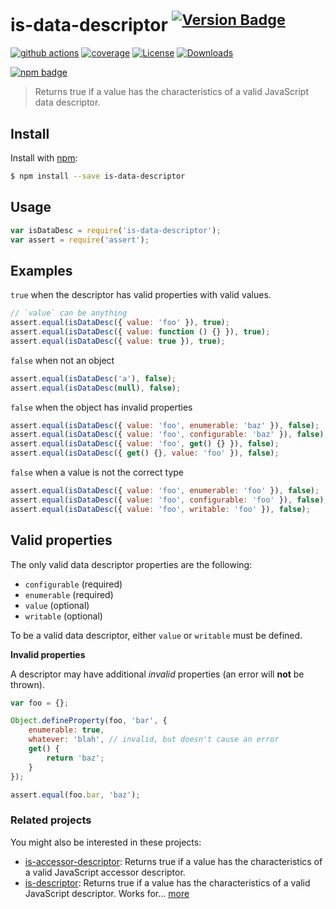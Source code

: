 # is-data-descriptor <sup>[![Version Badge][npm-version-svg]][package-url]</sup>

[![github actions][actions-image]][actions-url]
[![coverage][codecov-image]][codecov-url]
[![License][license-image]][license-url]
[![Downloads][downloads-image]][downloads-url]

[![npm badge][npm-badge-png]][package-url]

> Returns true if a value has the characteristics of a valid JavaScript data descriptor.

## Install

Install with [npm](https://npmjs.com/):

```sh
$ npm install --save is-data-descriptor
```

## Usage

```js
var isDataDesc = require('is-data-descriptor');
var assert = require('assert');
```

## Examples

`true` when the descriptor has valid properties with valid values.

```js
// `value` can be anything
assert.equal(isDataDesc({ value: 'foo' }), true);
assert.equal(isDataDesc({ value: function () {} }), true);
assert.equal(isDataDesc({ value: true }), true);
```

`false` when not an object

```js
assert.equal(isDataDesc('a'), false);
assert.equal(isDataDesc(null), false);
```

`false` when the object has invalid properties

```js
assert.equal(isDataDesc({ value: 'foo', enumerable: 'baz' }), false);
assert.equal(isDataDesc({ value: 'foo', configurable: 'baz' }), false);
assert.equal(isDataDesc({ value: 'foo', get() {} }), false);
assert.equal(isDataDesc({ get() {}, value: 'foo' }), false);
```

`false` when a value is not the correct type

```js
assert.equal(isDataDesc({ value: 'foo', enumerable: 'foo' }), false);
assert.equal(isDataDesc({ value: 'foo', configurable: 'foo' }), false);
assert.equal(isDataDesc({ value: 'foo', writable: 'foo' }), false);
```

## Valid properties

The only valid data descriptor properties are the following:

* `configurable` (required)
* `enumerable` (required)
* `value` (optional)
* `writable` (optional)

To be a valid data descriptor, either `value` or `writable` must be defined.

**Invalid properties**

A descriptor may have additional _invalid_ properties (an error will **not** be thrown).

```js
var foo = {};

Object.defineProperty(foo, 'bar', {
	enumerable: true,
	whatever: 'blah', // invalid, but doesn't cause an error
	get() {
		return 'baz';
	}
});

assert.equal(foo.bar, 'baz');
```

### Related projects

You might also be interested in these projects:

* [is-accessor-descriptor](https://npmjs.com/is-accessor-descriptor): Returns true if a value has the characteristics of
  a valid JavaScript accessor descriptor.
* [is-descriptor](https://npmjs.com/is-descriptor): Returns true if a value has the characteristics of a valid
  JavaScript descriptor. Works for… [more](https://npmjs.com/is-descriptor)

[package-url]: https://npmjs.org/package/is-data-descriptor

[npm-version-svg]: https://versionbadg.es/inspect-js/is-data-descriptor.svg

[deps-svg]: https://david-dm.org/inspect-js/is-data-descriptor.svg

[deps-url]: https://david-dm.org/inspect-js/is-data-descriptor

[dev-deps-svg]: https://david-dm.org/inspect-js/is-data-descriptor/dev-status.svg

[dev-deps-url]: https://david-dm.org/inspect-js/is-data-descriptor#info=devDependencies

[npm-badge-png]: https://nodei.co/npm/is-data-descriptor.png?downloads=true&stars=true

[license-image]: https://img.shields.io/npm/l/is-data-descriptor.svg

[license-url]: LICENSE

[downloads-image]: https://img.shields.io/npm/dm/is-data-descriptor.svg

[downloads-url]: https://npm-stat.com/charts.html?package=is-data-descriptor

[codecov-image]: https://codecov.io/gh/inspect-js/is-data-descriptor/branch/main/graphs/badge.svg

[codecov-url]: https://app.codecov.io/gh/inspect-js/is-data-descriptor/

[actions-image]: https://img.shields.io/endpoint?url=https://github-actions-badge-u3jn4tfpocch.runkit.sh/inspect-js/is-data-descriptor

[actions-url]: https://github.com/inspect-js/is-data-descriptor/actions
